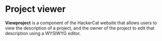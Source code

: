 # Project viewer

**Viewproject** is a component of the HackerCat website that allows users to view the description of a project, and
the owner of the project to edit that description using a WYSIWYG editor.
